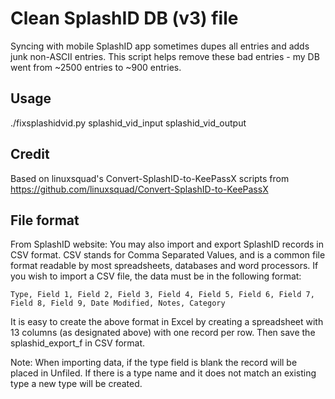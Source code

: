 Clean SplashID DB (v3) file
===========================

Syncing with mobile SplashID app sometimes dupes all entries and adds junk non-ASCII entries.
This script helps remove these bad entries - my DB went from ~2500 entries to ~900 entries.

Usage
-----
./fixsplashidvid.py splashid_vid_input splashid_vid_output

Credit
------
Based on linuxsquad's Convert-SplashID-to-KeePassX scripts from https://github.com/linuxsquad/Convert-SplashID-to-KeePassX

File format
-----------
From SplashID website:
 You may also import and export SplashID records in CSV format.
 CSV stands for Comma Separated Values, and is a common file format
 readable by most spreadsheets, databases and word processors.
 If you wish to import a CSV file, the data must be in the following format:

    Type, Field 1, Field 2, Field 3, Field 4, Field 5, Field 6, Field 7, Field 8, Field 9, Date Modified, Notes, Category

 It is easy to create the above format in Excel by creating a spreadsheet
 with 13 columns (as designated above) with one record per row.
 Then save the splashid_export_f in CSV format.

 Note: When importing data, if the type field is blank the record
 will be placed in Unfiled. If there is a type name and it
 does not match an existing type a new type will be created.

